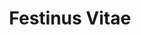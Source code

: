 ---
title: Festinus Vitae

combo:
  schools:
    - name:        "Transmutation"
      subschools:  []
      descriptors: []
    - name:        "Conjuration"
      subschools:  ["Healing"]
      descriptors: []
  componentSpells:
    - "{% spell_link haste %}"
    - "one of the following: {% spell_link cure-light-wounds %}, {% spell_link cure-moderate-wounds %}, {% spell_link cure-serious-wounds %}, {% spell_link cure-critical-wounds %}, or {% spell_link heal %}"
  castingTime: "1 standard action"
  range: "Touch"
  target: "Creature touched"
  duration: "1 round/level"
  savingThrow: "Fort negates (harmless)"
  spellResistance: "Yes (harmless)"
  special: |
    This spell combination works in the reverse versus undead. If this combination is used on one of the unliving, they instead begin to lose hit points at the same rate as a living target would gain them. If this combination is instead used with a negative energy spell (inflict light wounds, etc.), it has the reverse effect. Living creatures will lose hit points at the specified rate per round, and undead would heal. This spell combination will not stack on itself.

    If a creature already has the fast healing ability, this effect overlaps it, and you use the higher of the two numbers. If this spell would harm the creature with the ability, treat the damage as negative fast healing and add the numbers together. For example, a five-headed hydra has fast healing 15. If this combination was used with a {% spell_link harm %} spell, the hydra's fast healing would be negated, and it would take 5 damage per round for the duration of the spell.
  description: |
    This combination gives the target the fast healing ability, with the amount of damage healed dependant upon the combination of spells used. See the table below for the rates at which the spells heal the target.

    |---
    | &nbsp; | Light | Moderate | Serious | Critical | Heal
    |-|-|-|-|-|-
    | **Fast Healing** | 4 | 8 | 12 | 16 | 20
    {: #combo-fast-healing-table .table .table-bordered .table-hover .table-striped data-caption="Table: Fast Healing Gained" }
---